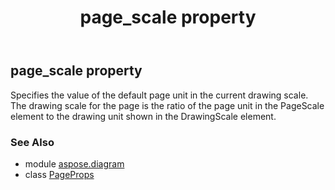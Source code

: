 ﻿---
title: page_scale property
second_title: Aspose.Diagram for Python via .NET API References
description: 
type: docs
weight: 100
url: /python-net/aspose.diagram/pageprops/page_scale/
is_root: false
---

## page_scale property


Specifies the value of the default page unit in the current drawing scale. The drawing scale for the page is the ratio of the page unit in the PageScale element to the drawing unit shown in the DrawingScale element.

### See Also
* module [aspose.diagram](../../)
* class [PageProps](/diagram/python-net/aspose.diagram/pageprops)
